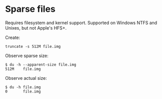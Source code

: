 # Sparse files

Requires filesystem and kernel support. Supported on Windows NTFS and Unixes, but not Apple's HFS+.

Create:

    truncate -s 512M file.img

Observe sparse size:

    $ du -h --apparent-size file.img
    512M    file.img

Observe actual size:

    $ du -h file.img
    0       file.img
